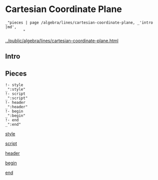 # Cartesian Coordinate Plane

    _"pieces | page /algebra/lines/cartesian-coordinate-plane, _'intro |md',
            "

[../public/algebra/lines/cartesian-coordinate-plane.html](# "save:")


## Intro

## Pieces

    !- style
    _":style"
    !- script
    _":script"
    !- header
    _":header"
    !- begin
    _":begin"
    !- end
    _":end"

[style]() 

[script]()

[header]()

[begin]()

[end]()

